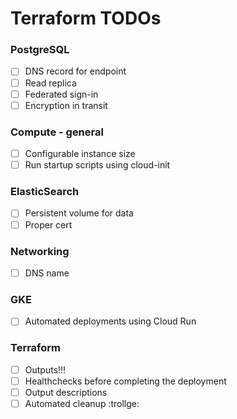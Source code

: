 # Terraform TODOs

### PostgreSQL

- [ ] DNS record for endpoint
- [ ] Read replica
- [ ] Federated sign-in
- [ ] Encryption in transit

### Compute - general

- [ ] Configurable instance size
- [ ] Run startup scripts using cloud-init

### ElasticSearch

- [ ] Persistent volume for data
- [ ] Proper cert

### Networking

- [ ] DNS name

### GKE

- [ ] Automated deployments using Cloud Run

### Terraform

- [ ] Outputs!!!
- [ ] Healthchecks before completing the deployment
- [ ] Output descriptions
- [ ] Automated cleanup :trollge:
